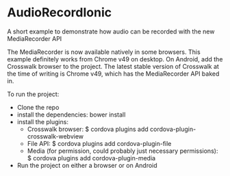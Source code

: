 # AudioRecordIonic
A short example to demonstrate how audio can be recorded with the new MediaRecorder API

The MediaRecorder is now available natively in some browsers. This example definitely works from Chrome v49 on desktop. On Android, add the Crosswalk browser to the project. The latest stable version of Crosswalk at the time of writing is Chrome v49, which has the MediaRecorder API baked in.

To run the project:
 - Clone the repo
 - install the dependencies: bower install
 - install the plugins:
   - Crosswalk browser: $ cordova plugins add cordova-plugin-crosswalk-webview
   - File API: $ cordova plugins add cordova-plugin-file
   - Media (for permission, could probably just necessary permissions): $ cordova plugins add cordova-plugin-media
 - Run the project on either a browser or on Android
